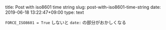 title: Post with iso8601 time string
slug: post-with-iso8601-time-string
date: 2019-06-18 13:22:47+09:00
type: text

`FORCE_ISO8601 = True` しないと `date:` の部分がおかしくなる
